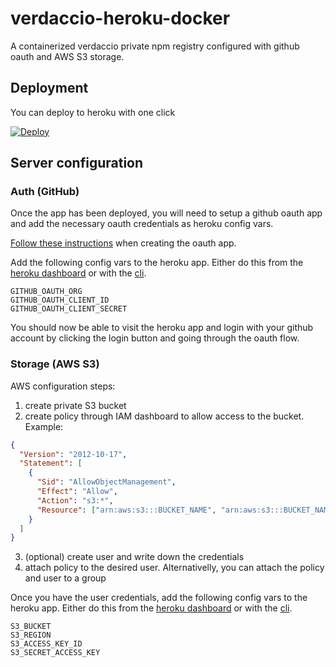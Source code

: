 # verdaccio-heroku-docker

A containerized verdaccio private npm registry configured with github oauth and AWS S3 storage.

## Deployment

You can deploy to heroku with one click

[![Deploy](https://www.herokucdn.com/deploy/button.svg)](https://heroku.com/deploy)

## Server configuration

### Auth (GitHub)

Once the app has been deployed, you will need to setup a github oauth app and add the necessary
oauth credentials as heroku config vars.

[Follow these instructions](https://github.com/n4bb12/verdaccio-github-oauth-ui#github-config) when
creating the oauth app.

Add the following config vars to the heroku app. Either do this from the [heroku dashboard](https://devcenter.heroku.com/articles/config-vars#using-the-heroku-dashboard)
or with the [cli](https://devcenter.heroku.com/articles/config-vars#using-the-heroku-cli).

```
GITHUB_OAUTH_ORG
GITHUB_OAUTH_CLIENT_ID
GITHUB_OAUTH_CLIENT_SECRET
```

You should now be able to visit the heroku app and login with your github account by clicking the
login button and going through the oauth flow.

### Storage (AWS S3)

AWS configuration steps:

1. create private S3 bucket
2. create policy through IAM dashboard to allow access to the bucket. Example:

```json
{
  "Version": "2012-10-17",
  "Statement": [
    {
      "Sid": "AllowObjectManagement",
      "Effect": "Allow",
      "Action": "s3:*",
      "Resource": ["arn:aws:s3:::BUCKET_NAME", "arn:aws:s3:::BUCKET_NAME/*"]
    }
  ]
}
```

3. (optional) create user and write down the credentials
4. attach policy to the desired user. Alternativelly, you can attach the policy and user to a group

Once you have the user credentials, add the following config vars to the heroku app. Either do this from the [heroku dashboard](https://devcenter.heroku.com/articles/config-vars#using-the-heroku-dashboard)
or with the [cli](https://devcenter.heroku.com/articles/config-vars#using-the-heroku-cli).

```
S3_BUCKET
S3_REGION
S3_ACCESS_KEY_ID
S3_SECRET_ACCESS_KEY
```
